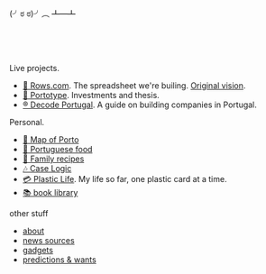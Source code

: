 <br/>
<br/>

(╯ಠ ಠ)╯︵ ┻━┻

<br/>
<br/>
<br/>

Live projects.

- [🧮 Rows.com](https://rows.com). The spreadsheet we're builing. [Original vision](docs/2014-12-21-one-cell-to-rule-them-all.md).
- [🚀 Portotype](https://portotype.com). Investments and thesis.
- [®️ Decode Portugal](https://decodeportugal.com). A guide on building companies in Portugal.

Personal.
- [📍 Map of Porto](/porto/)
- [🍮 Portuguese food](/portuguese-food/)
- [🖤 Family recipes](/family-recipes/)
- [🎶 Case Logic](/music/caselogic.md)
- [💳 Plastic Life](https://plasticlife.puter.site/). My life so far, one plastic card at a time.
- [📚 book library](https://rows.com/humberto/lifestyle/book-library-4wps5rXzQ4qqviHLznqTaW/live)


other stuff

- [about](docs/about.md)
- [news sources](docs/intro/news-sources.md)
- [gadgets](docs/crush-index.html)
- [predictions & wants](docs/predictions-and-wants.md)
